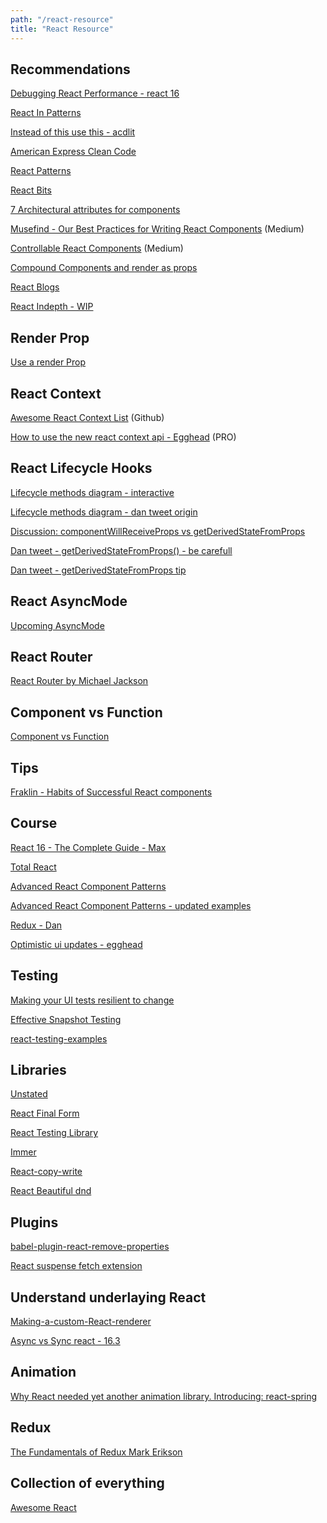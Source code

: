 ```yaml
---
path: "/react-resource"
title: "React Resource"
---
```


## Recommendations

[Debugging React Performance - react 16](https://building.calibreapp.com/debugging-react-performance-with-react-16-and-chrome-devtools-c90698a522ad?gi=49ccaf0d3621
)

[React In Patterns](https://legacy.gitbook.com/book/krasimir/react-in-patterns/details)

[Instead of this use this - acdlit](https://pbs.twimg.com/media/DYXlkUnVQAE--gD.jpg)

[American Express Clean Code](http://americanexpress.io/clean-code-dirty-code/)

[React Patterns](https://github.com/planningcenter/react-patterns/blob/master/README.md)

[React Bits](https://vasanthk.gitbooks.io/react-bits/)

[7 Architectural attributes for components](/https://dmitripavlutin.com/7-architectural-attributes-of-a-reliable-react-component/)

[Musefind - Our Best Practices for Writing React Components](https://engineering.musefind.com/our-best-practices-for-writing-react-components-dec3eb5c3fc8) \(Medium\)

[Controllable React Components](https://medium.com/myheritage-engineering/how-controllable-react-components-maximize-reusability-86e3d233fa8e) \(Medium\)

[Compound Components and render as props](http://frontendgirl.com/playgrounds-for-react-patterns-compound-components-and-render-as-a-props/)

[React Blogs](https://blog.instabug.com/2018/02/react-blogs/)

[React Indepth - WIP](https://developmentarc.gitbooks.io/react-indepth/content/)

## Render Prop

[Use a render Prop ](https://cdb.reacttraining.com/use-a-render-prop-50de598f11ce)

## React Context

[Awesome React Context List](https://github.com/diegohaz/awesome-react-context) \(Github\)

[How to use the new react context api - Egghead](https://egghead.io/lessons/react-use-the-new-react-context-api) \(PRO\)


## React Lifecycle Hooks

[Lifecycle methods diagram - interactive](http://projects.wojtekmaj.pl/react-lifecycle-methods-diagram/)

[Lifecycle methods diagram - dan tweet origin](https://twitter.com/dan_abramov/status/981712092611989509)

[Discussion: componentWillReceiveProps vs getDerivedStateFromProps](https://github.com/reactjs/reactjs.org/issues/721)

[Dan tweet - getDerivedStateFromProps() - be carefull](https://twitter.com/dan_abramov/status/979521369900769280)

[Dan tweet - getDerivedStateFromProps tip](https://twitter.com/dan_abramov/status/984758512063479811) 

## React AsyncMode

[Upcoming AsyncMode](https://github.com/sw-yx/fresh-async-react)

## React Router

[React Router by Michael Jackson](https://www.youtube.com/watch?v=GYvoapBSM3c&feature=youtu.be)

## Component vs Function

[Component vs Function](https://hackernoon.com/react-stateless-functional-components-nine-wins-you-might-have-overlooked-997b0d933dbc)

## Tips

[Fraklin - Habits of Successful React components](https://javascriptplayground.com/habits-of-successful-react-components/)

## Course

[React 16 - The Complete Guide - Max](https://www.udemy.com/react-the-complete-guide-incl-redux/)

[Total React](https://courses.totalreact.com/)

[Advanced React Component Patterns](https://egghead.io/courses/advanced-react-component-patterns)

[Advanced React Component Patterns - updated examples ](https://codesandbox.io/s/github/kentcdodds/advanced-react-patterns-v2)

[Redux - Dan](https://egghead.io/courses/getting-started-with-redux)

[Optimistic ui updates - egghead](https://egghead.io/lessons/react-optimistic-ui-update-in-react-using-setstate)


## Testing 

[Making your UI tests resilient to change](https://blog.kentcdodds.com/making-your-ui-tests-resilient-to-change-d37a6ee37269)

[Effective Snapshot Testing](https://blog.kentcdodds.com/effective-snapshot-testing-e0d1a2c28eca)

[react-testing-examples](https://react-testing-examples.com/)

## Libraries

[Unstated](https://github.com/jamiebuilds/unstated)

[React Final Form](https://github.com/final-form/react-final-form#-react-final-form)

[React Testing Library](https://github.com/kentcdodds/react-testing-library)

[Immer](https://github.com/mweststrate/immer)

[React-copy-write](https://github.com/aweary/react-copy-write)

[React Beautiful dnd](https://react-beautiful-dnd.netlify.com/iframe.html?selectedKind=board&selectedStory=simple)

## Plugins 

[babel-plugin-react-remove-properties](https://github.com/oliviertassinari/babel-plugin-react-remove-properties)

[React suspense fetch extension](https://github.com/pomber/hitchcock)

## Understand underlaying React

[Making-a-custom-React-renderer](https://github.com/nitin42/Making-a-custom-React-renderer/blob/master/part-one.md)

[Async vs Sync react - 16.3](https://twitter.com/acdlite/status/977291318324948992)

## Animation 

[Why React needed yet another animation library. Introducing: react-spring](https://blog.usejournal.com/why-react-needed-yet-another-animation-library-introducing-react-spring-8212e424c5ce)


## Redux

[The Fundamentals of Redux Mark Erikson](https://www.realworldreact.com/talks/2018-03-the-fundamentals-of-redux/)

## Collection of everything

[Awesome React](https://github.com/enaqx/awesome-react)
